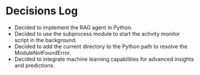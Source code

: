 # Decisions Log

- Decided to implement the RAG agent in Python.
- Decided to use the subprocess module to start the activity monitor script in the background.
- Decided to add the current directory to the Python path to resolve the ModuleNotFoundError.
- Decided to integrate machine learning capabilities for advanced insights and predictions.
